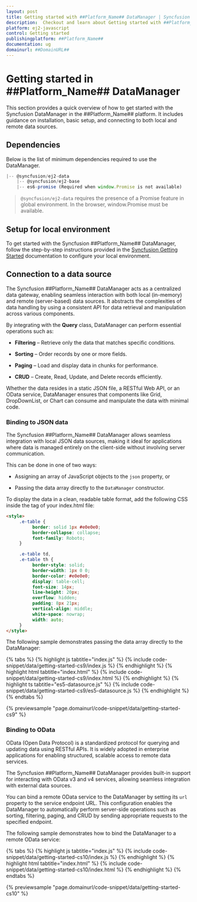 ```yaml
---
layout: post
title: Getting started with ##Platform_Name## DataManager | Syncfusion
description:  Checkout and learn about Getting started with ##Platform_Name## DataManager of Syncfusion Essential JS 2 and more details.
platform: ej2-javascript
control: Getting started 
publishingplatform: ##Platform_Name##
documentation: ug
domainurl: ##DomainURL##
---
```


# Getting started in ##Platform_Name## DataManager

This section provides a quick overview of how to get started with the Syncfusion DataManager in the ##Platform_Name## platform. It includes guidance on installation, basic setup, and connecting to both local and remote data sources.

## Dependencies

Below is the list of minimum dependencies required to use the DataManager.

```javascript
|-- @syncfusion/ej2-data
    |-- @syncfusion/ej2-base
    |-- es6-promise (Required when window.Promise is not available)
```

> `@syncfusion/ej2-data` requires the presence of a Promise feature in global environment. In the browser, window.Promise must be available.

## Setup for local environment

To get started with the Syncfusion ##Platform_Name## DataManager, follow the step-by-step instructions provided in the [Syncfusion Getting Started](https://ej2.syncfusion.com/javascript/documentation/getting-started/quick-start#set-up-development-environment) documentation to configure your local environment.

## Connection to a data source

The Syncfusion ##Platform_Name## DataManager acts as a centralized data gateway, enabling seamless interaction with both local (in-memory) and remote (server-based) data sources. It abstracts the complexities of data handling by using a consistent API for data retrieval and manipulation across various components.

By integrating with the **Query** class, DataManager can perform essential operations such as:

* **Filtering** – Retrieve only the data that matches specific conditions.

* **Sorting** – Order records by one or more fields.

* **Paging** – Load and display data in chunks for performance.

* **CRUD** – Create, Read, Update, and Delete records efficiently.

Whether the data resides in a static JSON file, a RESTful Web API, or an OData service, DataManager ensures that components like Grid, DropDownList, or Chart can consume and manipulate the data with minimal code.

### Binding to JSON data

The Syncfusion ##Platform_Name## DataManager allows seamless integration with local JSON data sources, making it ideal for applications where data is managed entirely on the client-side without involving server communication.

This can be done in one of two ways:

* Assigning an array of JavaScript objects to the `json` property, or

* Passing the data array directly to the `DataManager` constructor.

To display the data in a clean, readable table format, add the following CSS inside the <head> tag of your index.html file:

```html
<style>
     .e-table {
          border: solid 1px #e0e0e0;
          border-collapse: collapse;
          font-family: Roboto;
     }

     .e-table td,
     .e-table th {
          border-style: solid;
          border-width: 1px 0 0;
          border-color: #e0e0e0;
          display: table-cell;
          font-size: 14px;
          line-height: 20px;
          overflow: hidden;
          padding: 8px 21px;
          vertical-align: middle;
          white-space: nowrap;
          width: auto;
     }
</style>
``` 

The following sample demonstrates passing the data array directly to the DataManager:

{% tabs %}
{% highlight js tabtitle="index.js" %}
{% include code-snippet/data/getting-started-cs9/index.js %}
{% endhighlight %}
{% highlight html tabtitle="index.html" %}
{% include code-snippet/data/getting-started-cs9/index.html %}
{% endhighlight %}
{% highlight ts tabtitle="es5-datasource.js" %}
{% include code-snippet/data/getting-started-cs9/es5-datasource.js %}
{% endhighlight %}
{% endtabs %}
        
{% previewsample "page.domainurl/code-snippet/data/getting-started-cs9" %}

### Binding to OData

OData (Open Data Protocol) is a standardized protocol for querying and updating data using RESTful APIs. It is widely adopted in enterprise applications for enabling structured, scalable access to remote data services.

The Syncfusion ##Platform_Name## DataManager provides built-in support for interacting with OData v3 and v4 services, allowing seamless integration with external data sources.

You can bind a remote OData service to the DataManager by setting its `url` property to the service endpoint URL. This configuration enables the DataManager to automatically perform server-side operations such as sorting, filtering, paging, and CRUD by sending appropriate requests to the specified endpoint.

The following sample demonstrates how to bind the DataManager to a remote OData service:

{% tabs %}
{% highlight js tabtitle="index.js" %}
{% include code-snippet/data/getting-started-cs10/index.js %}
{% endhighlight %}
{% highlight html tabtitle="index.html" %}
{% include code-snippet/data/getting-started-cs10/index.html %}
{% endhighlight %}
{% endtabs %}
        
{% previewsample "page.domainurl/code-snippet/data/getting-started-cs10" %}
